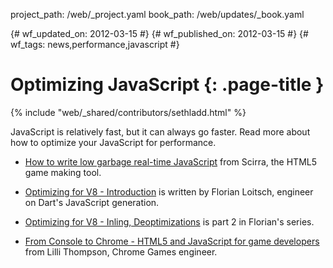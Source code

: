 project_path: /web/_project.yaml
book_path: /web/updates/_book.yaml

{# wf_updated_on: 2012-03-15 #}
{# wf_published_on: 2012-03-15 #}
{# wf_tags: news,performance,javascript #}

# Optimizing JavaScript {: .page-title }

{% include "web/_shared/contributors/sethladd.html" %}


JavaScript is relatively fast, but it can always go faster. Read more about how to optimize your JavaScript for performance.

* [How to write low garbage real-time JavaScript](http://www.scirra.com/blog/76/how-to-write-low-garbage-real-time-javascript) from Scirra, the HTML5 game making tool.

* [Optimizing for V8 - Introduction](http://floitsch.blogspot.com/2012/03/optimizing-for-v8-introduction.html) is written by Florian Loitsch, engineer on Dart's JavaScript generation.

* [Optimizing for V8 - Inling, Deoptimizations](http://floitsch.blogspot.com/2012/03/optimizing-for-v8-inlining.html) is part 2 in Florian's series.

* [From Console to Chrome - HTML5 and JavaScript for game developers](http://www.youtube.com/watch?v=XAqIpGU8ZZk) from Lilli Thompson, Chrome Games engineer.


